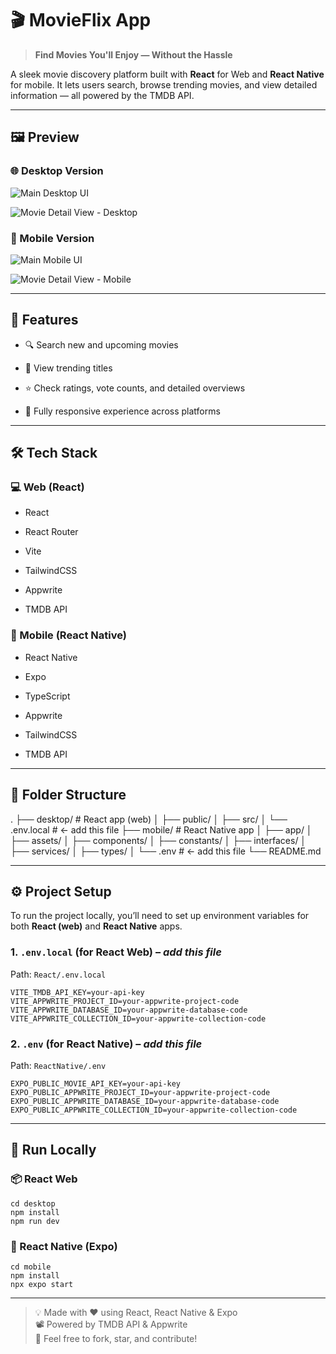 ﻿

# 🎬 MovieFlix App

  

>  **Find Movies You'll Enjoy — Without the Hassle**

  

A sleek movie discovery platform built with **React** for Web and **React Native** for mobile. It lets users search, browse trending movies, and view detailed information — all powered by the TMDB API.

  

---

  

## 🖼️ Preview

  

### 🌐 Desktop Version

![Main Desktop UI](./preview/main-desktop.png)

![Movie Detail View - Desktop](./preview/movie-desktop.png)

  

### 📱 Mobile Version

![Main Mobile UI](./preview/main-mobile.png)

![Movie Detail View - Mobile](./preview/movie-mobile.png)

  

---

  

## 🚀 Features

  

- 🔍 Search new and upcoming movies

- 🎥 View trending titles

- ⭐ Check ratings, vote counts, and detailed overviews

- 📱 Fully responsive experience across platforms

  

---  


## 🛠️ Tech Stack

  

### 💻 Web (React)

- React

- React Router

- Vite

- TailwindCSS

- Appwrite

- TMDB API

  

### 📱 Mobile (React Native)

- React Native

- Expo

- TypeScript

- Appwrite

- TailwindCSS

- TMDB API
---

  

## 📂 Folder Structure

.
├── desktop/                      # React app (web)
│   ├── public/
│   ├── src/
│   └── .env.local                # ← add this file
├── mobile/                       # React Native app
│   ├── app/
│   ├── assets/
│   ├── components/
│   ├── constants/
│   ├── interfaces/
│   ├── services/
│   ├── types/
│   └── .env                      # ← add this file
└── README.md

---


## ⚙️ Project Setup

To run the project locally, you’ll need to set up environment variables for both **React (web)** and **React Native** apps.

### 1. `.env.local` (for React Web) – _**add this file**_

Path: `React/.env.local`


    VITE_TMDB_API_KEY=your-api-key
    VITE_APPWRITE_PROJECT_ID=your-appwrite-project-code
    VITE_APPWRITE_DATABASE_ID=your-appwrite-database-code
    VITE_APPWRITE_COLLECTION_ID=your-appwrite-collection-code

### 2. `.env` (for React Native) – _**add this file**_

Path: `ReactNative/.env`


    EXPO_PUBLIC_MOVIE_API_KEY=your-api-key
    EXPO_PUBLIC_APPWRITE_PROJECT_ID=your-appwrite-project-code
    EXPO_PUBLIC_APPWRITE_DATABASE_ID=your-appwrite-database-code
    EXPO_PUBLIC_APPWRITE_COLLECTION_ID=your-appwrite-collection-code

---

## 🧪 Run Locally


### 📦 React Web

    cd desktop
    npm install
    npm run dev


### 📱 React Native (Expo)

    cd mobile
    npm install
    npx expo start

---

> 💡 Made with ❤️ using React, React Native & Expo  
> 📽️ Powered by TMDB API & Appwrite  
> 🚀 Feel free to fork, star, and contribute!
